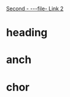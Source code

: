 <!--
 - SPDX-FileCopyrightText: 2022 Serokell <https://serokell.io>
 -
 - SPDX-License-Identifier: MPL-2.0
 -->

<!-- xrefcheck: no duplication check in file -->

<!-- These links are not checked for copypaste
     because thes checks are disabled in this file -->
[  Second - ---file-  ](./second-file.md)
[   Link 2](./second-file.md)

# heading

# anch

# chor
